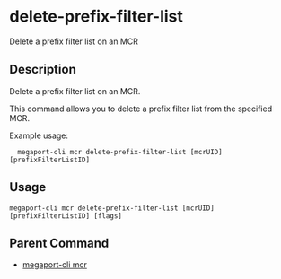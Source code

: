 # delete-prefix-filter-list

Delete a prefix filter list on an MCR

## Description

Delete a prefix filter list on an MCR.

This command allows you to delete a prefix filter list from the specified MCR.

Example usage:
```
  megaport-cli mcr delete-prefix-filter-list [mcrUID] [prefixFilterListID]

```



## Usage

```
megaport-cli mcr delete-prefix-filter-list [mcrUID] [prefixFilterListID] [flags]
```



## Parent Command

* [megaport-cli mcr](megaport-cli_mcr.md)







